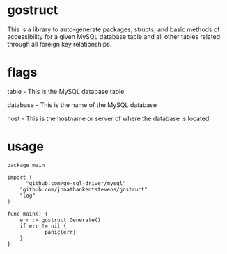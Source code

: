 # gostruct
This is a library to auto-generate packages, structs, and basic methods of accessibility for a given MySQL database table and all other tables related through all foreign key relationships. 

# flags 

table - This is the MySQL database table
    
database - This is the name of the MySQL database
    
host - This is the hostname or server of where the database is located

# usage

    package main

    import (
    	_ "github.com/go-sql-driver/mysql"
    	"github.com/jonathankentstevens/gostruct"
    	"log"
    )

    func main() {
    	err := gostruct.Generate()
    	if err != nil {
    	        panic(err)
    	}
    }
